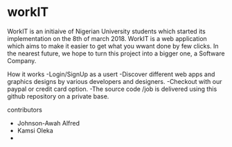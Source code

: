 # workIT
WorkIT is an initiaive of Nigerian University students which started its implementation on the 8th of march 2018. WorkIT is a web application which aims to make it easier to get what you wwant done by few clicks. In the nearest future, we hope to turn this project into a bigger one, a Software Company.

How it works
-Login/SignUp as a usert
-Discover different web apps and graphics designs by various developers and designers.
-Checkout with our paypal or credit card option.
-The source code /job is delivered using this github repository on a private base.

contributors
- Johnson-Awah Alfred
- Kamsi Oleka
-
